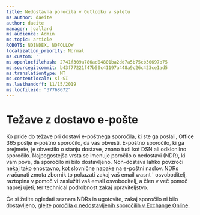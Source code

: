 ```yaml
---
title: Nedostavna poročila v Outlooku v spletu
ms.author: daeite
author: daeite
manager: joallard
ms.audience: Admin
ms.topic: article
ROBOTS: NOINDEX, NOFOLLOW
localization_priority: Normal
ms.custom: ''
ms.openlocfilehash: 2741f309a786ad04801ba2dd7a5b75cb30697b75
ms.sourcegitcommit: b43f77221f47b50c41197a448a9c26c423ce1ad5
ms.translationtype: MT
ms.contentlocale: sl-SI
ms.lasthandoff: 11/15/2019
ms.locfileid: "37768672"
---
```

# <a name="issues-with-email-delivery"></a>Težave z dostavo e-pošte

Ko pride do težave pri dostavi e-poštnega sporočila, ki ste ga poslali, Office 365 pošlje e-poštno sporočilo, da vas obvesti. E-poštno sporočilo, ki ga prejmete, je obvestilo o stanju dostave, znano tudi kot DSN ali odklonilno sporočilo. Najpogostejša vrsta se imenuje poročilo o nedostavi (NDR), ki vam pove, da sporočilo ni bilo dostavljeno. Non-dostava lahko povzroči nekaj tako enostavno, kot slovnične napake na e-poštni naslov. NDRs vračunati zmota zbornik to pokazati zakaj vaš email wasnt ' osvoboditelj, raztopina v pomoč vi zaslužiti vaš email osvoboditelj, a člen v več pomoč naprej ujeti, ter technical podrobnost zakaj upraviteljstvo.

Če si želite ogledati seznam NDRs in ugotovite, zakaj sporočilo ni bilo dostavljeno, glejte [poročila o nedostavljenih sporočilih v Exchange Online](https://docs.microsoft.com/exchange/mail-flow-best-practices/non-delivery-reports-in-exchange-online/non-delivery-reports-in-exchange-online).